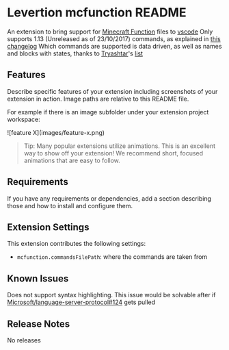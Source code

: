 # Levertion mcfunction README
An extension to bring support for [Minecraft Function](https://minecraft.gamepedia.com/function) files to [vscode](https://code.visualstudio.com/)
Only supports 1.13 (Unreleased as of 23/10/2017) commands, as explained in [this changelog](https://gist.github.com/Dinnerbone/943fbcd763c19be188ed6b72a12d7e65#file-wip_changelog-md)
Which commands are supported is data driven, as well as names and blocks with states, thanks to [Tryashtar](https://www.youtube.com/c/tryashtar)'s [list](https://gist.github.com/tryashtar/4c78c2805649ce76f25c138d113c86d1)

## Features

Describe specific features of your extension including screenshots of your extension in action. Image paths are relative to this README file.

For example if there is an image subfolder under your extension project workspace:

\!\[feature X\]\(images/feature-x.png\)

> Tip: Many popular extensions utilize animations. This is an excellent way to show off your extension! We recommend short, focused animations that are easy to follow.

## Requirements

If you have any requirements or dependencies, add a section describing those and how to install and configure them.

## Extension Settings

This extension contributes the following settings:

* `mcfunction.commandsFilePath`: where the commands are taken from

## Known Issues

Does not support syntax highlighting. This issue would be solvable after if [Microsoft/language-server-protocol#124](https://github.com/Microsoft/language-server-protocol/pull/124) gets pulled

## Release Notes

No releases

